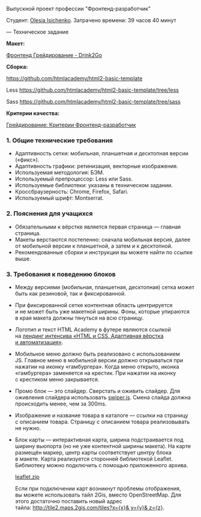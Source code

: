 Выпускной проект профессии "Фронтенд-разработчик"

Студент: [Olesia Isichenko](isichenko.ok@gmail.com).
Затрачено времени: 39 часов 40 минут

— Техническое задание

**Макет:**

[Фронтенд Грейдирование - Drink2Go](https://www.figma.com/file/Sqn34c39hU24T2emXvQihC/Фронтенд-Грейдирование---Drink2Go?type=design&node-id=86:11851&mode=design&t=9ir4vgkBQZr1Gn47-1)

**Сборка:**

https://github.com/htmlacademy/html2-basic-template

Less https://github.com/htmlacademy/html2-basic-template/tree/less

Sass https://github.com/htmlacademy/html2-basic-template/tree/sass

**Критерии качества:**

[Грейдирование: Критерии  Фронтенд-разработчик ](https://www.notion.so/ef52c937c3c54e15bdd88020f9e679ea?pvs=21)

### **1. Общие технические требования**

- Адаптивность сетки: мобильная, планшетная и десктопная версии («фикс»).
- Адаптивность графики: ретинизация, векторные изображения.
- Используемая методология: БЭМ.
- Используемый препроцессор: Less или Sass.
- Используемые библиотеки: указаны в техническом задании.
- Кроссбраузерность: Chrome, Firefox, Safari.
- Используемый шрифт: Montserrat.

### **2. Пояснения для учащихся**

- Обязательными к вёрстке является первая страница — главная страница.
- Макеты верстаются постепенно: сначала мобильная версия, далее от мобильной версии к планшетной, а затем и к десктопной.
- Рекомендованные сборки и инструкции вы можете найти по ссылке выше.

### **3. Требования к поведению блоков**

- Между версиями (мобильная, планшетная, десктопная) сетка может быть как резиновой, так и фиксированной.
- При фиксированной сетке контентная область центрируется и не может быть уже макетной ширины. Фоны, которые упираются в края макета должны тянуться на всю страницу.
- Логотип и текст HTML Academy в футере являются ссылкой на [лендинг интенсива «HTML и CSS. Адаптивная вёрстка и автоматизация»](https://htmlacademy.ru/intensive/adaptive).
- Мобильное меню должно быть реализовано с использованием JS. Главное меню в мобильной версии должно открываться при нажатии на иконку «гамбургера». Когда меню открыто, иконка «гамбургера» заменяется на крестик. При нажатии на иконку с крестиком меню закрывается.
- Промо блок — это слайдер. Сверстать и оживить слайдер. Для оживления слайдера использовать [swiper.js](https://www.notion.so/d3b66d3e70d44fe2b5750a2e5e95079a?pvs=21). Смена слайда должна происходить менее, чем за 300ms.
- Изображение и название товара в каталоге — ссылки на страницу с описанием товара. Страницу с описанием товара реализовывать не нужно.
- Блок карты — интерактивная карта, ширина подстраивается под ширину вьюпорта (но не уже контентной ширины макета). На карте размещён маркер, центр карты соответствует центру блока в макете. Карта реализуется сторонней библиотекой Leaflet. Библиотеку можно подключить с помощью приложенного архива.

    [leaflet.zip](https://s3-us-west-2.amazonaws.com/secure.notion-static.com/07313867-a3ec-4449-a337-6d37172d67b7/leaflet.zip)

    Если при подключении карт возникнут проблемы отображения, вы можете использовать тайл 2Gis, вместо OpenStreetMap. Для этого достаточно поставить новый адрес тайла: [http://tile2.maps.2gis.com/tiles?x={x}& y={y}& z={z}](http://tile2.maps.2gis.com/tiles?x=%7Bx%7D&y=%7By%7D&z=%7Bz%7D).

